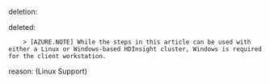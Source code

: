 deletion:

deleted:

		> [AZURE.NOTE] While the steps in this article can be used with either a Linux or Windows-based HDInsight cluster, Windows is required for the client workstation.

reason: (Linux Support)

